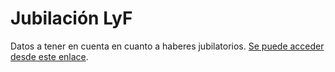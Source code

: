 <h1>Jubilación LyF</h1>
<p>Datos a tener en cuenta en cuanto a haberes jubilatorios. 
<a href="https://facundo598.github.io/Jubilacion/" rel="nofollow" target="_blank">Se puede acceder desde este enlace</a>.</p>
